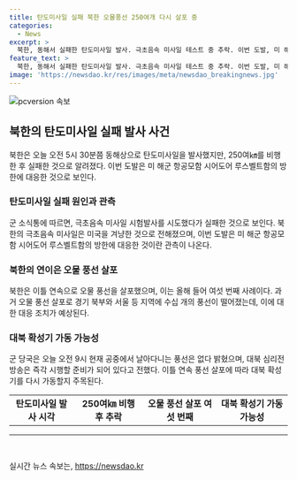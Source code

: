 ```yaml
---
title: 탄도미사일 실패 북한 오물풍선 250여개 다시 살포 중
categories:
  - News
excerpt: >
  북한, 동해서 실패한 탄도미사일 발사. 극초음속 미사일 테스트 중 추락. 이번 도발, 미 해군 항공모함 시어도어 루스벨트함 방한에 대응? 루스벨트함 한국 입항 후 첫 근접. 북한, 이틀 연속 대남 오물 풍선 살포. 대북 확성기 가동 여부 주목. (150자)
feature_text: >
  북한, 동해서 실패한 탄도미사일 발사. 극초음속 미사일 테스트 중 추락. 이번 도발, 미 해군 항공모함 시어도어 루스벨트함 방한에 대응? 루스벨트함 한국 입항 후 첫 근접. 북한, 이틀 연속 대남 오물 풍선 살포. 대북 확성기 가동 여부 주목. (150자)
image: 'https://newsdao.kr/res/images/meta/newsdao_breakingnews.jpg'
---
```


<p><img src="https://newsdao.kr/res/images/meta/newsdao_breakingnews.jpg" alt="pcversion 속보" /></p>

<h2 data-ke-size="size26">북한의 탄도미사일 실패 발사 사건</h2>

<p data-ke-size="size16">북한은 오늘 오전 5시 30분쯤 동해상으로 탄도미사일을 발사했지만, 250여㎞를 비행한 후 실패한 것으로 알려졌다. 이번 도발은 미 해군 항공모함 시어도어 루스벨트함의 방한에 대응한 것으로 보인다.</p>

<h3>탄도미사일 실패 원인과 관측</h3>

<p data-ke-size="size16">군 소식통에 따르면, 극초음속 미사일 시험발사를 시도했다가 실패한 것으로 보인다. 북한의 극초음속 미사일은 미국을 겨냥한 것으로 전해졌으며, 이번 도발은 미 해군 항공모함 시어도어 루스벨트함의 방한에 대응한 것이란 관측이 나온다.</p>

<h3>북한의 연이은 오물 풍선 살포</h3>

<p data-ke-size="size16">북한은 이틀 연속으로 오물 풍선을 살포했으며, 이는 올해 들어 여섯 번째 사례이다. 과거 오물 풍선 살포로 경기 북부와 서울 등 지역에 수십 개의 풍선이 떨어졌는데, 이에 대한 대응 조치가 예상된다.</p>

<h3>대북 확성기 가동 가능성</h3>

<p data-ke-size="size16">군 당국은 오늘 오전 9시 현재 공중에서 날아다니는 풍선은 없다 밝혔으며, 대북 심리전 방송은 즉각 시행할 준비가 되어 있다고 전했다. 이틀 연속 풍선 살포에 따라 대북 확성기를 다시 가동할지 주목된다.</p>

<table>
    <tbody>
        <tr>
            <td style="text-align: center; height: 17px;"><b>탄도미사일 발사 시각</b></td>
            <td style="text-align: center; height: 17px;"><b>250여㎞ 비행 후 추락</b></td>
            <td style="text-align: center; height: 17px;"><b>오물 풍선 살포 여섯 번째</b></td>
            <td style="text-align: center; height: 17px;"><b>대북 확성기 가동 가능성</b></td>
        </tr>
    </tbody>
</table>

<hr>

<p data-ke-size="size16">&nbsp;</p>
실시간 뉴스 속보는, <a href="https://newsdao.kr" rel="dofollow">https://newsdao.kr</a>


